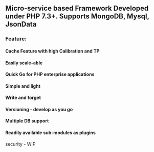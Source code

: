 ## Micro-service based Framework Developed under PHP 7.3+. Supports MongoDB, Mysql, JsonData

### Feature:

#### Cache Feature with high Calibration and TP
#### Easily scale-able
#### Quick Go for PHP enterprise applications
#### Simple and light
#### Write and forget
#### Versioning - develop as you go
#### Multiple DB support
#### Readily available sub-modules as plugins

security - WIP
